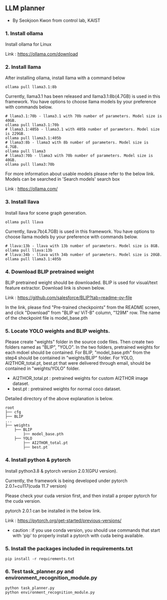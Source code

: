 ## LLM planner 
- By Seokjoon Kwon from control lab, KAIST

### 1. Install ollama

Install ollama for Linux

Link : https://ollama.com/download

### 2. Install llama

After installing ollama, install llama with a command below

``` shell script
ollama pull llama3.1:8b
```

Currently, llama3.1 has been released and llama3.1:8b(4.7GB) is used in this framework.
You have options to choose llama models by your preference with commands below.

``` shell script
# llama3.1:70b - llama3.1 with 70b number of parameters. Model size is 40GB.
ollama pull llama3.1:70b
# llama3.1:405b - llama3.1 with 405b number of parameters. Model size is 229GB.
ollama pull llama3.1:405b
# llama3:8b - llama3 with 8b number of parameters. Model size is 4.7GB.
ollama pull llama3
# llama3:70b - llama3 with 70b number of parameters. Model size is 40GB. 
ollama pull llama3:70b
```

For more information about usable models please refer to the below link. Models can be searched in 'Search models' search box 

Link : https://ollama.com/

### 3. Install llava

Install llava for scene graph generation.

``` shell script
ollama pull llava
```

Currently, llava:7b(4.7GB) is used in this framework.
You have options to choose llama models by your preference with commands below.

``` shell script
# llava:13b - llava with 13b number of parameters. Model size is 8GB.
ollama pull llava:13b
# llava:34b - llava with 34b number of parameters. Model size is 20GB.
ollama pull llama3.1:405b
```

### 4. Download BLIP pretrained weight

BLIP pretrained weight should be downloaded. BLIP is used for visual/text feature extractor. Download link is shown below.

Link : https://github.com/salesforce/BLIP?tab=readme-ov-file

In the link, please find "Pre-trained checkpoints" from the README screen, and click "Download" from "BLIP w/ ViT-B" column, "129M" row.
The name of the checkpoint file is model_base.pth

### 5. Locate YOLO weights and BLIP weights.

Please create "weights" folder in the source code files.
Then create two folders named as "BLIP", "YOLO".
In the two folders, pretrained weights for each mdoel should be contained.
For BLIP, "model_base.pth" from the step4 should be contained in "weights/BLIP" folder.
For YOLO, AI2THOR_total.pt, best.pt that were delivered through email, should be contained in "weights/YOLO" folder.
- AI2THOR_total.pt : pretrained weights for custom AI2THOR image dataset.
- best.pt : pretrained weights for normal coco dataset.

Detailed directory of the above explanation is below.


```
root                                  
├── cfg
├── BLIP
...
├── weights
    ├── BLIP
        ├── model_base.pth
    ├── YOLO
        ├── AI2THOR_total.pt
        ├── best.pt 
```

### 4. Install python & pytorch

Install python3.8 & pytorch version 2.0.1(GPU version).

Currently, the framework is being developed under pytorch 2.0.1+cu117(cuda 11.7 version)

Please check your cuda version first, and then install a proper pytorch for the cuda version.

pytorch 2.0.1 can be installed in the below link.

Link : https://pytorch.org/get-started/previous-versions/

* caution : if you use conda version, you should use commands that start with 'pip' to properly install a pytorch with cuda being available.

### 5. Install the packages included in requirements.txt

``` shell script
pip install -r requirements.txt 
```

### 6. Test task_planner.py and environment_recognition_module.py

``` shell script
python task_planner.py
python environment_recognition_module.py
```



